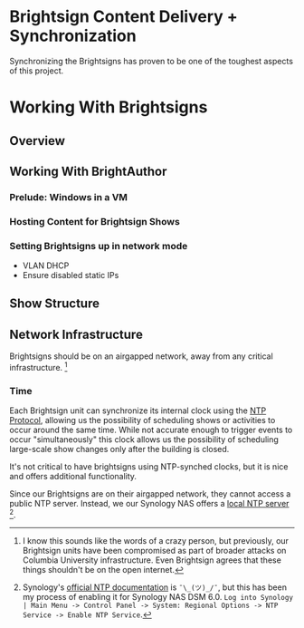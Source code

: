 Brightsign  Content Delivery + Synchronization
=============================================

Synchronizing the Brightsigns has proven to be one of the toughest aspects of this project.

# Working With Brightsigns

## Overview

## Working With BrightAuthor
### Prelude: Windows in a VM

### Hosting Content for Brightsign Shows

### Setting Brightsigns up in network mode
* VLAN DHCP
 * Ensure disabled static IPs

## Show  Structure



## Network Infrastructure
Brightsigns should be on an airgapped network, away from any critical infrastructure. [^brightsigns-off-the-internet]


### Time
Each Brightsign unit can synchronize its internal clock using the [NTP Protocol](https://en.wikipedia.org/wiki/Network_Time_Protocol), allowing us the possibility of scheduling shows or activities to occur around the same time. While not accurate enough to trigger events to occur "simultaneously" this clock allows us the possibility of scheduling large-scale show changes only after the building is closed.

It's not critical to have brightsigns using NTP-synched clocks, but it is nice and offers additional functionality.

Since our Brightsigns are on their airgapped network, they cannot access a public NTP server. Instead, we our Synology NAS offers a [local NTP server](https://www.synology.com/en-us/knowledgebase/DSM/help/DSM/AdminCenter/system_ntpservice) [^synology-ntp-documentation].




[^brightsigns-off-the-internet]: I know this sounds like the words of a crazy person, but previously, our Brightsign units have been compromised as part of broader attacks on Columbia University infrastructure. Even Brightsign agrees that these things shouldn't be on the open internet.

[^synology-ntp-documentation]: Synology's [official NTP documentation](https://www.synology.com/en-us/knowledgebase/DSM/help/DSM/AdminCenter/system_ntpservice) is `¯\_(ツ)_/¯`, but this has been my process of enabling it for Synology NAS DSM 6.0. `Log into Synology | Main Menu -> Control Panel -> System: Regional Options -> NTP Service -> Enable NTP Service`.
